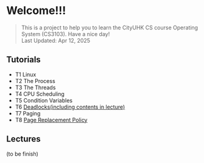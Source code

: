 # Welcome!!!
> This is a project to help you to learn the CityUHK CS course Operating System (CS3103). Have a nice day!<br>
> Last Updated: Apr 12, 2025
## Tutorials
- T1 Linux
- T2 The Process
- T3 The Threads
- T4 CPU Scheduling
- T5 Condition Variables
- T6 [Deadlocks(including contents in lecture)](https://github.com/Cuber-Feng/CityU-CS3103/blob/main/CS3103-T6-Deadlock.md)
- T7 Paging
- T8 [Page Replacement Policy](https://github.com/Cuber-Feng/CityU-CS3103/blob/main/CS3103-T8-Page%20Replacement%20Policy.md)

## Lectures
(to be finish)

